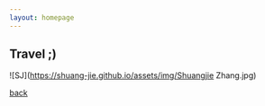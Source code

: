 ```yaml
---
layout: homepage
---
```


## Travel ;)

![SJ](https://shuang-jie.github.io/assets/img/Shuangjie Zhang.jpg)

[back](./)
